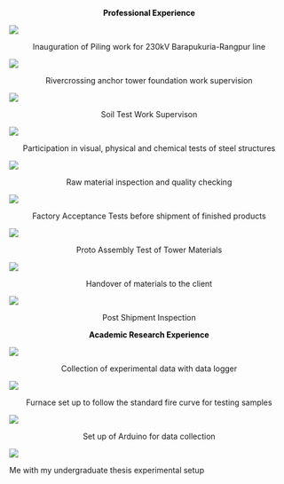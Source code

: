 <p style="text-align: center; font-weight: bold; color: black;">
Professional Experience
</p>

![](images/273816706_3158492817766455_2618705881817255507_n.jpg)
<p style="text-align: center">
Inauguration of Piling work for 230kV Barapukuria-Rangpur line
</p>

![](images/468755367_8958838320847499_3311467466135072302_n.jpg)
<p style="text-align: center">
Rivercrossing anchor tower foundation work supervision
</p>

![](images/image1_converted.png)
<p style="text-align: center">
Soil Test Work Supervison
</p>

![](images/1731463417998.jpg)
<p style="text-align: center">
Participation in visual, physical and chemical tests of steel structures
</p>

![](images/1731463417844.jpg)
<p style="text-align: center">
Raw material inspection and quality checking
</p>

![](images/1731463417830.jpg)
<p style="text-align: center">
Factory Acceptance Tests before shipment of finished products
</p>

![](images/1731463417701.jpg)
<p style="text-align: center">
Proto Assembly Test of Tower Materials
</p>


![](images/1731463418075.jpg)
<p style="text-align: center">
Handover of materials to the client
</p>

![](images/1731463418061.jpg)
<p style="text-align: center">
Post Shipment Inspection
</p>

<p style="text-align: center; font-weight: bold; color: black;">
Academic Research Experience
</p>

![](images/IMG_20200306_102609.jpg)
<p style="text-align: center">
Collection of experimental data with data logger
</p>

![](images/IMG_20200305_221358.jpg)
<p style="text-align: center">
Furnace set up to follow the standard fire curve for testing samples
</p>


![](images/IMG_20200306_102616.jpg)
<p style="text-align: center">
Set up of Arduino for data collection
</p>

![](images/image2_converted.png)
<p style="text-align: left">
Me with my undergraduate thesis experimental setup
</p>
